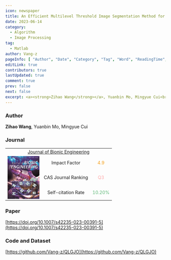 ```yaml
---
icon: newspaper
title: An Efficient Multilevel Threshold Image Segmentation Method for COVID-19 Imaging Using Q-Learning Based Golden Jackal Optimization
date: 2023-06-14
category:
  - Algorithm
  - Image Processing
tag:
  - Matlab
author: Vang-z
pageInfo: [ "Author", "Date", "Category", "Tag", "Word", "ReadingTime", "PageView" ]
editLink: true
contributors: true
lastUpdated: true
comment: true
prev: false
next: false
excerpt: <a><strong>Zihao Wang</strong></a>, Yuanbin Mo, Mingyue Cui<br />In this paper, we propose a reinforcement learning-based golden jackal optimization algorithm, which is named <a>QLGJO</a>, to segment CT images in furtherance of the diagnosis of COVID-19. Reinforcement learning is combined for the <a>first time</a> with meta-heuristics in segmentation problem.
---
```


### Author

<a><strong>Zihao Wang</strong></a>, Yuanbin Mo, Mingyue Cui

### Journal

<table style="text-align: center;">
  <tr>
    <td colspan="3"><a href="https://link.springer.com/journal/42235">Journal of Bionic Engineering</a></td>
  </tr>
  <tr>
    <td rowspan="3">
    <span style="display: flex; align-items: center;">
      <img style="position: relative; height: 134px; width: 100px;" src="../../../papers/2023-06/assets/images/Journal_of_Bionic_Engineering.jpg" />
    </span>
    </td>
    <td>Impact Factor</td>
    <td><span style="color: #f59e19">4.9</span></td>
  </tr>
  <tr>
    <td>CAS Journal Ranking</td>
    <td><span style="color: #ffaaaa">Q3</span></td>
  </tr>
  <tr>
    <td>Self-citation Rate</td>
    <td><span style="color: #5fb878">10.20%</span></td>
  </tr>
</table>

### Paper

[https://doi.org/10.1007/s42235-023-00391-5](https://doi.org/10.1007/s42235-023-00391-5)

### Code and Dataset

[https://github.com/Vang-z/QLGJO](https://github.com/Vang-z/QLGJO)
